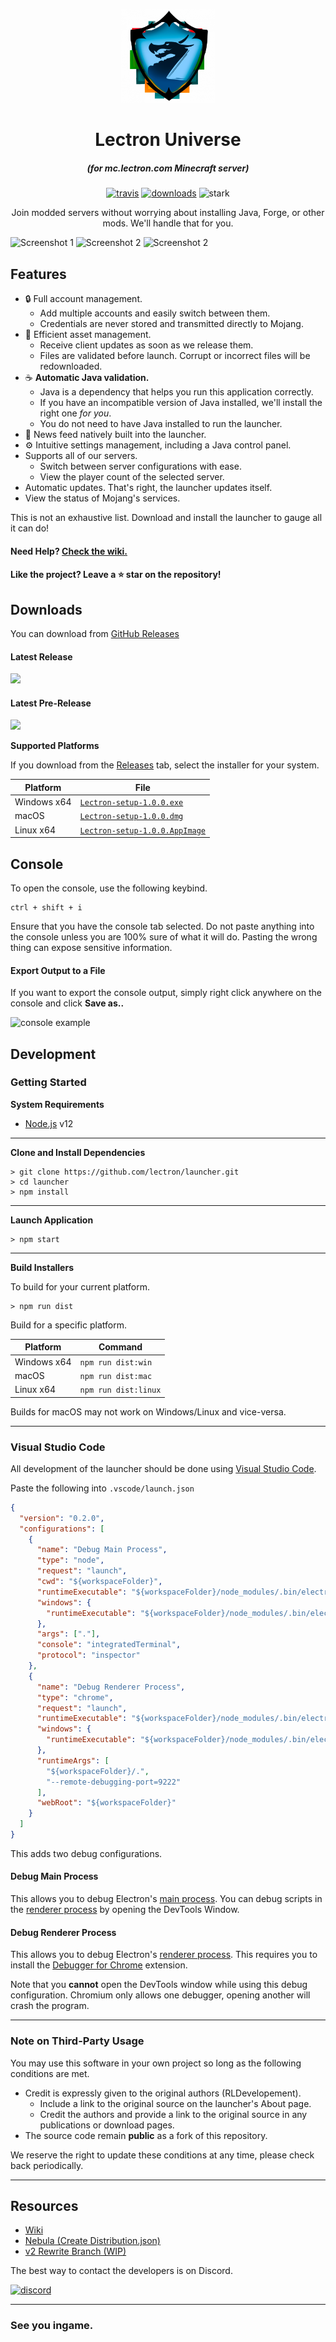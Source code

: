 <p align="center"><img src="./app/assets/images/icon.png" width="150px" height="150px" alt="aventium softworks"></p>

<h1 align="center">Lectron Universe</h1>

<em><h5 align="center">(for mc.lectron.com Minecraft server)</h5></em>

[<p align="center"><img src="https://img.shields.io/travis/lectron/lectronlauncher.svg?style=for-the-badge" alt="travis">](https://travis-ci.org/lectron/lectronlauncher) [<img src="https://img.shields.io/github/downloads/lectron/lectronlauncher/total.svg?style=for-the-badge" alt="downloads">](https://github.com/lectron/launcher/releases) <img src="https://forthebadge.com/images/badges/winter-is-coming.svg"  height="28px" alt="stark"></p>

<p align="center">Join modded servers without worrying about installing Java, Forge, or other mods. We'll handle that for you.</p>

![Screenshot 1](https://i.imgur.com/K4InOad.png)
![Screenshot 2](https://i.imgur.com/sMPhjCw.png)
![Screenshot 2](https://i.imgur.com/feFuoOB.png)


## Features

* 🔒 Full account management.
  * Add multiple accounts and easily switch between them.
  * Credentials are never stored and transmitted directly to Mojang.
* 📂 Efficient asset management.
  * Receive client updates as soon as we release them.
  * Files are validated before launch. Corrupt or incorrect files will be redownloaded.
* ☕ **Automatic Java validation.**
  * Java is a dependency that helps you run this application correctly.
  * If you have an incompatible version of Java installed, we'll install the right one *for you*.
  * You do not need to have Java installed to run the launcher.
* 📰 News feed natively built into the launcher.
* ⚙️ Intuitive settings management, including a Java control panel.
* Supports all of our servers.
  * Switch between server configurations with ease.
  * View the player count of the selected server.
* Automatic updates. That's right, the launcher updates itself.
*  View the status of Mojang's services.

This is not an exhaustive list. Download and install the launcher to gauge all it can do!

#### Need Help? [Check the wiki.][wiki]

#### Like the project? Leave a ⭐ star on the repository!

## Downloads

You can download from [GitHub Releases](https://github.com/lectron/launcher/releases)

#### Latest Release

[![](https://img.shields.io/github/release/lectron/lectronlauncher.svg?style=flat-square)](https://github.com/lectron/launcher/releases/latest)

#### Latest Pre-Release
[![](https://img.shields.io/github/release/lectron/lectronlauncher/all.svg?style=flat-square)](https://github.com/lectron/launcher/releases)

**Supported Platforms**

If you download from the [Releases](https://github.com/lectron/launcher/releases) tab, select the installer for your system.

| Platform | File |
| -------- | ---- |
| Windows x64 | [`Lectron-setup-1.0.0.exe`](https://github.com/lectron/launcher/releases/download/1.0.0/Lectron-setup-1.0.0.exe) |
| macOS | [`Lectron-setup-1.0.0.dmg`](https://github.com/lectron/launcher/releases/download/1.0.0/Lectron-setup-1.0.0.dmg) |
| Linux x64 | [`Lectron-setup-1.0.0.AppImage`](https://github.com/lectron/launcher/releases/download/1.0.0/Lectron-setup-1.0.0.AppImage) |

## Console

To open the console, use the following keybind.

```console
ctrl + shift + i
```

Ensure that you have the console tab selected. Do not paste anything into the console unless you are 100% sure of what it will do. Pasting the wrong thing can expose sensitive information.

#### Export Output to a File

If you want to export the console output, simply right click anywhere on the console and click **Save as..**

![console example](https://i.imgur.com/T5e73jP.png)


## Development

### Getting Started

**System Requirements**

* [Node.js][nodejs] v12

---

**Clone and Install Dependencies**

```console
> git clone https://github.com/lectron/launcher.git
> cd launcher
> npm install
```

---

**Launch Application**

```console
> npm start
```

---

**Build Installers**

To build for your current platform.

```console
> npm run dist
```

Build for a specific platform.

| Platform    | Command              |
| ----------- | -------------------- |
| Windows x64 | `npm run dist:win`   |
| macOS       | `npm run dist:mac`   |
| Linux x64   | `npm run dist:linux` |

Builds for macOS may not work on Windows/Linux and vice-versa.

---

### Visual Studio Code

All development of the launcher should be done using [Visual Studio Code][vscode].

Paste the following into `.vscode/launch.json`

```JSON
{
  "version": "0.2.0",
  "configurations": [
    {
      "name": "Debug Main Process",
      "type": "node",
      "request": "launch",
      "cwd": "${workspaceFolder}",
      "runtimeExecutable": "${workspaceFolder}/node_modules/.bin/electron",
      "windows": {
        "runtimeExecutable": "${workspaceFolder}/node_modules/.bin/electron.cmd"
      },
      "args": ["."],
      "console": "integratedTerminal",
      "protocol": "inspector"
    },
    {
      "name": "Debug Renderer Process",
      "type": "chrome",
      "request": "launch",
      "runtimeExecutable": "${workspaceFolder}/node_modules/.bin/electron",
      "windows": {
        "runtimeExecutable": "${workspaceFolder}/node_modules/.bin/electron.cmd"
      },
      "runtimeArgs": [
        "${workspaceFolder}/.",
        "--remote-debugging-port=9222"
      ],
      "webRoot": "${workspaceFolder}"
    }
  ]
}
```

This adds two debug configurations.

#### Debug Main Process

This allows you to debug Electron's [main process][mainprocess]. You can debug scripts in the [renderer process][rendererprocess] by opening the DevTools Window.

#### Debug Renderer Process

This allows you to debug Electron's [renderer process][rendererprocess]. This requires you to install the [Debugger for Chrome][chromedebugger] extension.

Note that you **cannot** open the DevTools window while using this debug configuration. Chromium only allows one debugger, opening another will crash the program.

---

### Note on Third-Party Usage

You may use this software in your own project so long as the following conditions are met.

* Credit is expressly given to the original authors (RLDevelopement).
  * Include a link to the original source on the launcher's About page.
  * Credit the authors and provide a link to the original source in any publications or download pages.
* The source code remain **public** as a fork of this repository.

We reserve the right to update these conditions at any time, please check back periodically.

---

## Resources

* [Wiki][wiki]
* [Nebula (Create Distribution.json)][nebula]
* [v2 Rewrite Branch (WIP)][v2branch]

The best way to contact the developers is on Discord.

[![discord](https://discordapp.com/api/guilds/712744233282568242/embed.png?style=banner3)][discord]

---

### See you ingame.


[nodejs]: https://nodejs.org/en/ 'Node.js'
[vscode]: https://code.visualstudio.com/ 'Visual Studio Code'
[mainprocess]: https://electronjs.org/docs/tutorial/application-architecture#main-and-renderer-processes 'Main Process'
[rendererprocess]: https://electronjs.org/docs/tutorial/application-architecture#main-and-renderer-processes 'Renderer Process'
[chromedebugger]: https://marketplace.visualstudio.com/items?itemName=msjsdiag.debugger-for-chrome 'Debugger for Chrome'
[discord]: https://lec.tn/discord 'Discord'
[wiki]: https://github.com/lectron/lectron/wiki 'wiki'
[nebula]: https://github.com/lectron/Nebula 'lectron/Nebula'
[v2branch]: https://github.com/lectron/lectron/tree/ts-refactor 'v2 branch'

